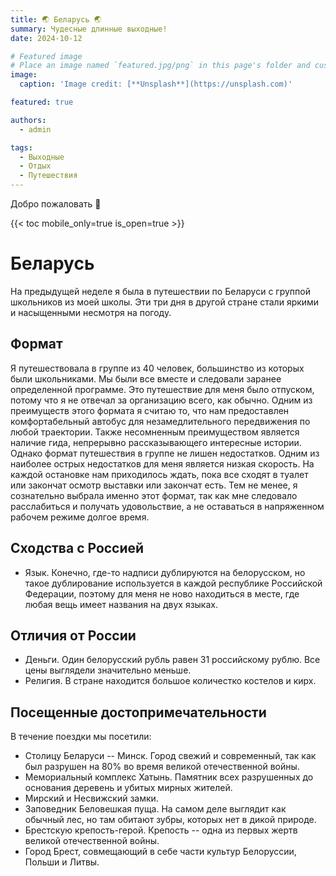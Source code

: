 ```yaml
---
title: 🌏 Беларусь 🌏
summary: Чудесные длинные выходные!
date: 2024-10-12

# Featured image
# Place an image named `featured.jpg/png` in this page's folder and customize its options here.
image:
  caption: 'Image credit: [**Unsplash**](https://unsplash.com)'

featured: true 

authors:
  - admin

tags:
  - Выходные
  - Отдых
  - Путешествия
---
```


Добро пожаловать 👋

{{< toc mobile_only=true is_open=true >}}

# Беларусь

На предыдущей неделе я была в путешествии по Беларуси с группой школьников из моей школы. Эти три дня в другой стране стали яркими и насыщенными несмотря на погоду.

## Формат

Я путешествовала в группе из 40 человек, большинство из которых были школьниками. Мы были все вместе и следовали заранее определенной программе. Это путешествие для меня было отпуском, потому что я не отвечал за организацию всего, как обычно. Одним из преимуществ этого формата я считаю то, что нам предоставлен комфортабельный автобус для незамедлительного передвижения по любой траектории. Также несомненным преимуществом является наличие гида, непрерывно рассказывающего интересные истории. Однако формат путешествия в группе не лишен недостатков. Одним из наиболее острых недостатков для меня является низкая скорость. На каждой остановке нам приходилось ждать, пока все сходят в туалет или закончат осмотр выставки или закончат есть. Тем не менее, я сознательно выбрала именно этот формат, так как мне следовало расслабиться и получать удовольствие, а не оставаться в напряженном рабочем режиме долгое время.

## Сходства с Россией

- Язык. Конечно, где-то надписи дублируются на белорусском, но такое дублирование используется в каждой республике Российской Федерации, поэтому для меня не ново находиться в месте, где любая вещь имеет названия на двух языках. 

## Отличия от России

- Деньги. Один белорусский рубль равен 31 российскому рублю. Все цены выглядели значительно меньше.      
- Религия. В стране находится большое количестко костелов и кирх.  

## Посещенные достопримечательности

В течение поездки мы посетили:
- Столицу Беларуси -- Минск. Город свежий и современный, так как был разрушен на 80% во время великой отечественной войны.     
- Мемориальный комплекс Хатынь. Памятник всех разрушенных до основания деревень и убитых мирных жителей.    
- Мирский и Несвижский замки.     
- Заповедник Беловешкая пуща. На самом деле выглядит как обычный лес, но там обитают зубры, которых нет в дикой природе.     
- Брестскую крепость-герой. Крепость -- одна из первых жертв великой отечественной войны.     
- Город Брест, совмещающий в себе части культур Белоруссии, Польши и Литвы.        
